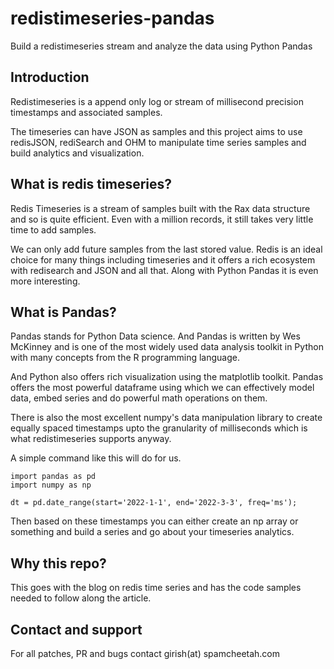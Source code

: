 # redistimeseries-pandas

Build a redistimeseries stream and analyze the data using Python Pandas

## Introduction

Redistimeseries is a append only log or stream of millisecond precision
timestamps and associated samples.

The timeseries can have JSON as samples and this project aims to use
redisJSON, rediSearch and OHM to manipulate time series samples and
build analytics and visualization.

## What is redis timeseries?

Redis Timeseries is a stream of samples built with the Rax data structure
and so is quite efficient. Even with a million records, it still takes
very little time to add samples.

We can only add future samples from the last stored value. Redis is an
ideal choice for many things including timeseries and it offers a rich
ecosystem with redisearch and JSON and all that. Along with Python
Pandas it is even more interesting.

## What is Pandas?

Pandas stands for Python Data science. And Pandas is written by Wes
McKinney and is one of the most widely used data analysis toolkit in
Python with many concepts from the R programming language.

And  Python also offers rich visualization using the matplotlib toolkit.
Pandas offers the most powerful dataframe using which we can effectively
model data, embed series and do powerful math operations on them.

There is also the most excellent numpy's data manipulation library to
create equally spaced timestamps upto the granularity of milliseconds
which is what redistimeseries supports anyway.

A simple command like this will do for us.

```
import pandas as pd
import numpy as np

dt = pd.date_range(start='2022-1-1', end='2022-3-3', freq='ms');

```

Then based on these timestamps you can either create an np array or
something and build a series and go about your timeseries analytics.

## Why this repo?

This goes with the blog on redis time series and has the code samples
needed to follow along the article.

## Contact and support

For all patches, PR and bugs contact girish(at) spamcheetah.com

